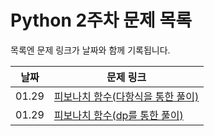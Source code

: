# Python 2주차 문제 목록

목록엔 문제 링크가 날짜와 함께 기록됩니다.
  

|날짜|문제 링크|
|------|---|
|01.29|[피보나치 함수(다항식을 통한 풀이)](https://www.acmicpc.net/problem/1003)
|01.29|[피보나치 함수(dp를 통한 풀이)](https://www.acmicpc.net/problem/1003)
